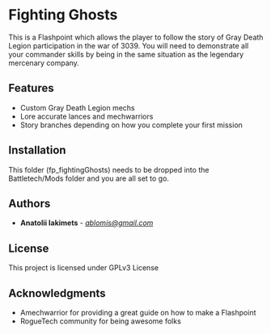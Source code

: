 # Fighting Ghosts

This is a Flashpoint which allows the player to follow the story of Gray Death Legion participation in the war of 3039. You will need to demonstrate all your commander skills by being in the same situation as the legendary mercenary company.

## Features

* Custom Gray Death Legion mechs
* Lore accurate lances and mechwarriors 
* Story branches depending on how you complete your first mission

## Installation

This folder (fp_fightingGhosts) needs to be dropped into the Battletech/Mods folder and you are all set to go.

## Authors

* **Anatolii Iakimets** - *ablomis@gmail.com* 

## License

This project is licensed under GPLv3 License

## Acknowledgments

* Amechwarrior for providing a great guide on how to make a Flashpoint
* RogueTech community for being awesome folks

